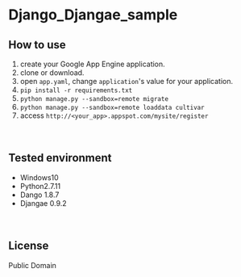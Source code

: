 # Django_Djangae_sample
## How to use
1. create your Google App Engine application.
2. clone or download.
3. open `app.yaml`, change `application`'s value for your application.
4. `pip install -r requirements.txt`
5. `python manage.py --sandbox=remote migrate`
6. `python manage.py --sandbox=remote loaddata cultivar`
7. access `http://<your_app>.appspot.com/mysite/register`

　  
## Tested environment
- Windows10
- Python2.7.11
- Dango 1.8.7
- Djangae 0.9.2

　  
## License
Public Domain
